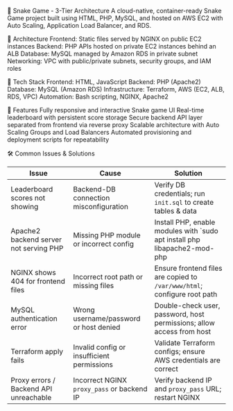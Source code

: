 🐍 Snake Game - 3-Tier Architecture
A cloud-native, container-ready Snake Game project built using HTML, PHP, MySQL, and hosted on AWS EC2 with Auto Scaling, Application Load Balancer, and RDS.

📐 Architecture
Frontend: Static files served by NGINX on public EC2 instances
Backend: PHP APIs hosted on private EC2 instances behind an ALB
Database: MySQL managed by Amazon RDS in private subnet
Networking: VPC with public/private subnets, security groups, and IAM roles


🚀 Tech Stack
Frontend: HTML, JavaScript
Backend: PHP (Apache2)
Database: MySQL (Amazon RDS)
Infrastructure: Terraform, AWS (EC2, ALB, RDS, VPC)
Automation: Bash scripting, NGINX, Apache2

🎯 Features
Fully responsive and interactive Snake game UI
Real-time leaderboard with persistent score storage
Secure backend API layer separated from frontend via reverse proxy
Scalable architecture with Auto Scaling Groups and Load Balancers
Automated provisioning and deployment scripts for repeatability

 🛠️ Common Issues & Solutions

| Issue                                   | Cause                                            | Solution  |
|----------------------------------------|--------------------------------------------------|----------------------------------------------------------------------|
| Leaderboard scores not showing         | Backend-DB connection misconfiguration           | Verify DB credentials; run `init.sql` to create tables & data|            
| Apache2 backend server not serving PHP | Missing PHP module or incorrect config           | Install PHP, enable modules with `sudo apt install php libapache2-mod-php|
| NGINX shows 404 for frontend files     | Incorrect root path or missing files             | Ensure frontend files are copied to `/var/www/html`; configure root path|
| MySQL authentication error             | Wrong username/password or host denied           | Double-check user, password, host permissions; allow access from host|
| Terraform apply fails                  | Invalid config or insufficient permissions       | Validate Terraform configs; ensure AWS credentials are correct       |
| Proxy errors / Backend API unreachable | Incorrect NGINX `proxy_pass` or backend IP       | Verify backend IP and `proxy_pass` URL; restart NGINX                |


